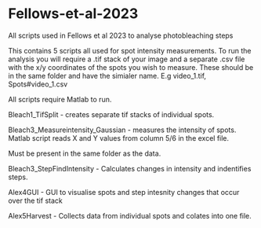 # Fellows-et-al-2023
All scripts used in Fellows et al 2023 to analyse photobleaching steps 

This contains 5 scripts all used for spot intensity measurements. To run the analysis you will require a .tif stack of your image and a separate .csv file with the x/y coordinates of the spots you wish to measure. These should be in the same folder and have the simialer name. E.g video_1.tif, Spots#video_1.csv


All scripts require Matlab to run. 

Bleach1_TifSplit - creates separate tif stacks of individual spots.

Bleach3_Measureintensity_Gaussian - measures the intensity of spots. Matlab script reads X and Y values from column 5/6 in the excel file. 

Must be present in the same folder as the data. 

Bleach3_StepFindIntensity - Calculates changes in intensity and indentifies steps.

Alex4GUI - GUI to visualise spots and step intesnity changes that occur over the tif stack

Alex5Harvest - Collects data from individual spots and colates into one file. 
